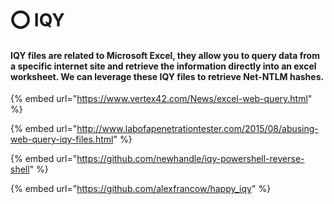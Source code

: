 # ⭕ IQY

#### IQY files are related to Microsoft Excel, they allow you to query data from a specific internet site and retrieve the information directly into an excel worksheet. We can leverage these IQY files to retrieve Net-NTLM hashes.

{% embed url="https://www.vertex42.com/News/excel-web-query.html" %}

{% embed url="http://www.labofapenetrationtester.com/2015/08/abusing-web-query-iqy-files.html" %}

{% embed url="https://github.com/newhandle/iqy-powershell-reverse-shell" %}

{% embed url="https://github.com/alexfrancow/happy_iqy" %}
